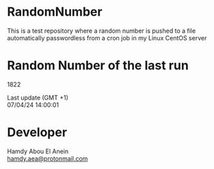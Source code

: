 # RandomNumber    
This is a test repository where a random number is pushed to a file automatically passwordless from a cron job in my Linux CentOS server    
# Random Number of the last run   
1822
      
Last update (GMT +1)    
07/04/24 14:00:01
# Developer    
Hamdy Abou El Anein   
hamdy.aea@protonmail.com
